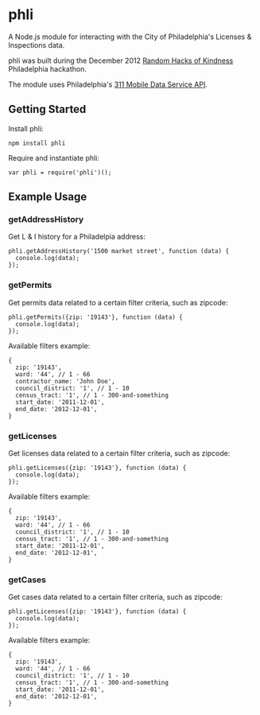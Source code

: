 # phli

A Node.js module for interacting with the City of Philadelphia's Licenses & Inspections data.

phli was built during the December 2012 [Random Hacks of Kindness](http://www.rhok.org) Philadelphia hackathon.

The module uses Philadelphia's [311 Mobile Data Service API](http://services.phila.gov/ULRS311).

## Getting Started

Install phli:

    npm install phli

Require and instantiate phli:
  
    var phli = require('phli')();

## Example Usage

### getAddressHistory

Get L & I history for a Philadelpia address:

    phli.getAddressHistory('1500 market street', function (data) {
      console.log(data);
    });

### getPermits

Get permits data related to a certain filter criteria, such as zipcode:

    phli.getPermits({zip: '19143'}, function (data) {
      console.log(data);
    });

Available filters example:

    {
      zip: '19143',
      ward: '44', // 1 - 66
      contractor_name: 'John Doe',
      council_district: '1', // 1 - 10
      census_tract: '1', // 1 - 300-and-something 
      start_date: '2011-12-01',
      end_date: '2012-12-01',
    }

### getLicenses

Get licenses data related to a certain filter criteria, such as zipcode:

    phli.getLicenses({zip: '19143'}, function (data) {
      console.log(data);
    });

Available filters example:

    {
      zip: '19143',
      ward: '44', // 1 - 66
      council_district: '1', // 1 - 10
      census_tract: '1', // 1 - 300-and-something 
      start_date: '2011-12-01',
      end_date: '2012-12-01',
    }

### getCases

Get cases data related to a certain filter criteria, such as zipcode:

    phli.getLicenses({zip: '19143'}, function (data) {
      console.log(data);
    });

Available filters example:

    {
      zip: '19143',
      ward: '44', // 1 - 66
      council_district: '1', // 1 - 10
      census_tract: '1', // 1 - 300-and-something 
      start_date: '2011-12-01',
      end_date: '2012-12-01',
    }
